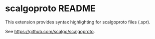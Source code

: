 # scalgoproto README

This extension provides syntax highlighting for scalgoproto files (.spr).

See https://github.com/scalgo/scalgoproto.
